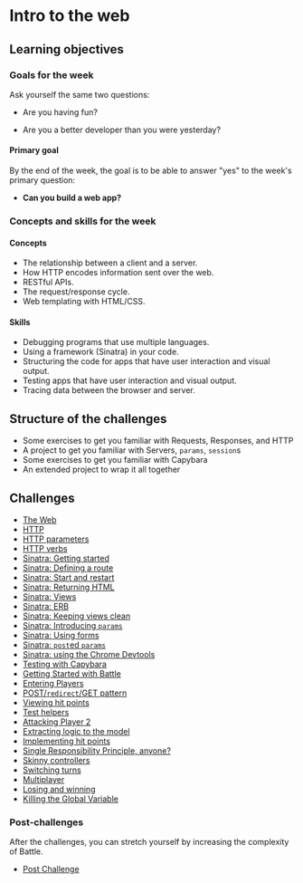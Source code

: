 # Intro to the web

## Learning objectives

### Goals for the week

Ask yourself the same two questions:

- Are you having fun?

- Are you a better developer than you were yesterday?

#### Primary goal

By the end of the week, the goal is to be able to answer "yes" to the week's primary question:

- **Can you build a web app?**

### Concepts and skills for the week

#### Concepts

- The relationship between a client and a server.
- How HTTP encodes information sent over the web.
- RESTful APIs.
- The request/response cycle.
- Web templating with HTML/CSS.

#### Skills

- Debugging programs that use multiple languages.
- Using a framework (Sinatra) in your code.
- Structuring the code for apps that have user interaction and visual output.
- Testing apps that have user interaction and visual output.
- Tracing data between the browser and server.

## Structure of the challenges

- Some exercises to get you familiar with Requests, Responses, and HTTP
- A project to get you familiar with Servers, `params`, `session`s
- Some exercises to get you familiar with Capybara
- An extended project to wrap it all together

## Challenges

* [The Web](theweb.md)
* [HTTP](http.md)
* [HTTP parameters](http_parameters.md)
* [HTTP verbs](http_verbs.md)
* [Sinatra: Getting started](sinatra_getting_started.md)
* [Sinatra: Defining a route](sinatra_defining_a_route.md)
* [Sinatra: Start and restart](sinatra_start_and_restart.md)
* [Sinatra: Returning HTML](sinatra_returning_html.md)
* [Sinatra: Views](sinatra_views.md)
* [Sinatra: ERB](sinatra_erb.md)
* [Sinatra: Keeping views clean](sinatra_keeping_views_clean.md)
* [Sinatra: Introducing `params`](sinatra_introducing_params.md)
* [Sinatra: Using forms](sinatra_using_forms.md)
* [Sinatra: `post`ed `params`](sinatra_posted_params.md)
* [Sinatra: using the Chrome Devtools](sinatra_using_the_chrome_devtools.md)
* [Testing with Capybara](testing_with_capybara.md)
* [Getting Started with Battle](getting_started_with_battle.md)
* [Entering Players](entering_players.md)
* [POST/`redirect`/GET pattern](post_redirect_get_pattern.md)
* [Viewing hit points](viewing_hit_points.md)
* [Test helpers](test_helpers.md)
* [Attacking Player 2](attacking_player_2.md)
* [Extracting logic to the model](extracting_logic_to_the_model.md)
* [Implementing hit points](implementing_hit_points.md)
* [Single Responsibility Principle, anyone?](srp_anyone.md)
* [Skinny controllers](skinny_controllers.md)
* [Switching turns](switching_turns.md)
* [Multiplayer](multiplayer.md)
* [Losing and winning](losing_and_winning.md)
* [Killing the Global Variable](killing_the_global_variable.md)

### Post-challenges

After the challenges, you can stretch yourself by increasing the complexity of Battle.

* [Post Challenge](post_challenges/post_challenge.md)

